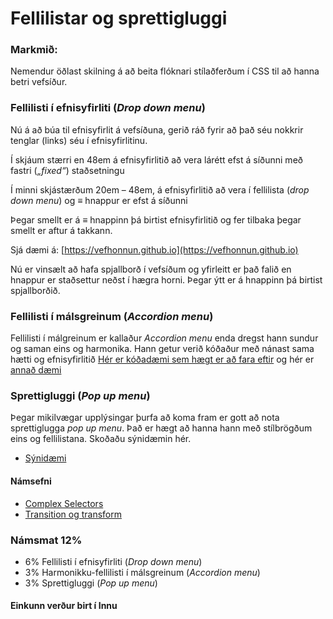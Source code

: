 # Fellilistar og sprettigluggi

### Markmið:
Nemendur öðlast skilning á að beita flóknari stílaðferðum í CSS til að hanna betri vefsíður. 

### Fellilisti í efnisyfirliti (_Drop down menu_)

Nú á að búa til efnisyfirlit á vefsíðuna, gerið ráð fyrir að það séu nokkrir tenglar (links) séu í efnisyfirlitinu.  
 
Í skjáum stærri en 48em á efnisyfirlitið að vera lárétt efst á síðunni með fastri (_„fixed“_) staðsetningu

Í minni skjástærðum 20em – 48em, á efnisyfirlitið að vera í fellilista (_drop down menu_) og ≡ hnappur er efst á síðunni
 
Þegar smellt er á ≡ hnappinn þá birtist efnisyfirlitið og fer tilbaka þegar smellt er aftur á takkann. 

Sjá dæmi á: [https://vefhonnun.github.io](https://vefhonnun.github.io)

Nú er vinsælt að hafa spjallborð í vefsíðum og yfirleitt er það falið en hnappur er staðsettur neðst í hægra horni. Þegar ýtt er á hnappinn þá birtist spjallborðið.

### Fellilisti í málsgreinum (_Accordion menu_)

Fellilisti í málgreinum er kallaður _Accordion menu_ enda dregst hann sundur og saman eins og harmonika. Hann getur verið kóðaður með nánast sama hætti og efnisyfirlitið [Hér er kóðadæmi sem hægt er að fara eftir](https://code-boxx.com/simple-responsive-accordion-pure-css/) og hér er [annað dæmi](https://codepen.io/alvarotrigo/pen/dyJyxQm)

### Sprettigluggi (_Pop up menu_)

Þegar mikilvægar upplýsingar þurfa að koma fram er gott að nota sprettiglugga _pop up menu_. Það er hægt að hanna hann með stílbrögðum eins og fellilistana. Skoðaðu sýnidæmin hér.

* [Sýnidæmi](https://vefhonnun.github.io/synidaemi/verkefni-4/)

#### Námsefni

* [Complex Selectors](Námsefni-4/README.md)
* [Transition og transform](Námsefni-4/Transition-Transform.md)

### Námsmat 12%

* 6% Fellilisti í efnisyfirliti (_Drop down menu_) 
* 3% Harmonikku-fellilisti í málsgreinum (_Accordion menu_)
* 3% Sprettigluggi (_Pop up menu_)

#### Einkunn verður birt í Innu

